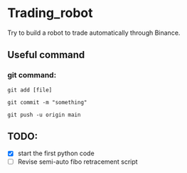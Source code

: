 # Trading_robot
Try to build a robot to trade automatically through Binance.

## Useful command
### git command:
```
git add [file]
```
```
git commit -m "something"
```
```
git push -u origin main
```

## TODO:
- [x] start the first python code
- [ ] Revise semi-auto fibo retracement script
